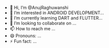 - 👋 Hi, I’m @AnujRaghuwanshi
- 👀 I’m interested in ANDROID DEVELOPMENT...
- 🌱 I’m currently learning DART and FLUTTER...
- 💞️ I’m looking to collaborate on ...
- 📫 How to reach me ...
- 😄 Pronouns: ...
- ⚡ Fun fact: ...

<!---
AnujRaghuwanshi/AnujRaghuwanshi is a ✨ special ✨ repository because its `README.md` (this file) appears on your GitHub profile.
You can click the Preview link to take a look at your changes.
--->
